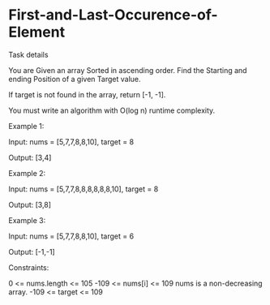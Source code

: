 # First-and-Last-Occurence-of-Element

Task details

You are Given an array Sorted in ascending order. Find the Starting and ending Position of a given Target value.



If target is not found in the array, return [-1, -1].



You must write an algorithm with O(log n) runtime complexity.



Example 1:

Input: nums = [5,7,7,8,8,10], target = 8

Output: [3,4]



Example 2:

Input: nums = [5,7,7,8,8,8,8,8,8,10], target = 8

Output: [3,8]



Example 3:

Input: nums = [5,7,7,8,8,10], target = 6

Output: [-1,-1]





Constraints:

0 <= nums.length <= 105
-109 <= nums[i] <= 109
nums is a non-decreasing array.
-109 <= target <= 109
